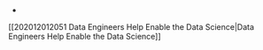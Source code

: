 - 
[[202012012051 Data Engineers Help Enable the Data Science|Data Engineers Help Enable the Data Science]]